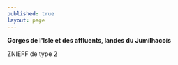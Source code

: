 ```yaml
---
published: true
layout: page
---
```

**Gorges de l'Isle et des affluents, landes du Jumilhacois**

ZNIEFF de type 2
